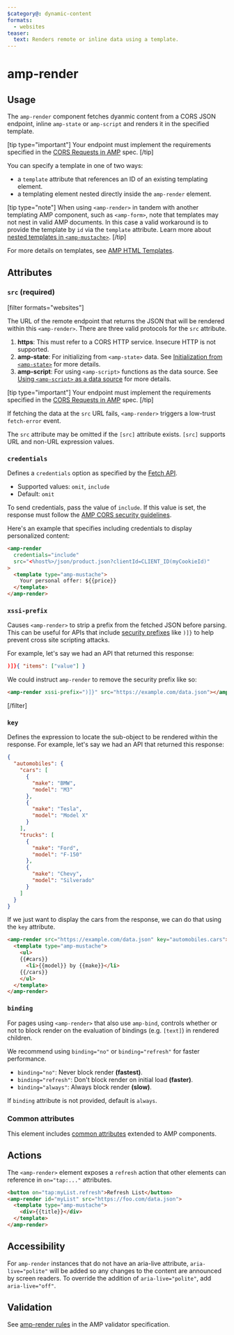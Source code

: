 ```yaml
---
$category@: dynamic-content
formats:
  - websites
teaser:
  text: Renders remote or inline data using a template.
---
```


<!--
  All documentation starts with frontmatter. Front matter organizes documentation on amp.dev
  and improves SEO.
  * Include the relevant category(ies): ads-analytics, dynamic-content, layout, media, presentation, social, personalization
  * List applicable format(s): websites, ads, stories, email
  * Do not include markdown formatting in the frontmatter - plain text and punctionation only!
  * Remove this comment!
-->

<!--
Copyright 2021 The AMP HTML Authors. All Rights Reserved.

Licensed under the Apache License, Version 2.0 (the "License");
you may not use this file except in compliance with the License.
You may obtain a copy of the License at

      http://www.apache.org/licenses/LICENSE-2.0

Unless required by applicable law or agreed to in writing, software
distributed under the License is distributed on an "AS-IS" BASIS,
WITHOUT WARRANTIES OR CONDITIONS OF ANY KIND, either express or implied.
See the License for the specific language governing permissions and
limitations under the License.
-->

# amp-render

<!--
  If the component is relevant for more than one format and operates differently between these
  formats, include and filter multiple content blocks and code samples.
-->

## Usage

The `amp-render` component fetches dyanmic content from a CORS JSON endpoint, inline `amp-state` or `amp-script` and renders it in the specified template.

[tip type="important"]
Your endpoint must implement the requirements specified in the [CORS Requests in AMP](https://amp.dev/documentation/guides-and-tutorials/learn/amp-caches-and-cors/amp-cors-requests) spec.
[/tip]

You can specify a template in one of two ways:

-   a `template` attribute that references an ID of an existing templating element.
-   a templating element nested directly inside the `amp-render` element.

[tip type="note"]
When using `<amp-render>` in tandem with another templating AMP component, such as `<amp-form>`, note that templates may not nest in valid AMP documents. In this case a valid workaround is to provide the template by `id` via the `template` attribute. Learn more about [nested templates in `<amp-mustache>`](../amp-mustache/amp-mustache.md).
[/tip]

For more details on templates, see [AMP HTML Templates](../../spec/amp-html-templates.md).

<!--
  * [Read more about filtering sections](https://amp.dev/documentation/guides-and-tutorials/contribute/contribute-documentation/formatting/?format=websites#filtering-sections)
  * [Read more about executable code samples](https://amp.dev/documentation/guides-and-tutorials/contribute/contribute-documentation/formatting/?format=websites#preview-code-samples)
 -->

## Attributes

### `src` (required)

[filter formats="websites"]

The URL of the remote endpoint that returns the JSON that will be rendered
within this `<amp-render>`. There are three valid protocols for the `src` attribute.

1. **https**: This must refer to a CORS HTTP service. Insecure HTTP is not supported.
2. **amp-state**: For initializing from `<amp-state>` data. See [Initialization from `<amp-state>`](#initialization-from-amp-state) for more details.
3. **amp-script**: For using `<amp-script>` functions as the data source. See [Using `<amp-script>` as a data source](#using-amp-script-as-a-data-source) for more details.


[tip type="important"]
Your endpoint must implement the requirements specified in the [CORS Requests in AMP](https://www.ampproject.org/docs/fundamentals/amp-cors-requests) spec.
[/tip]

If fetching the data at the `src` URL fails, `<amp-render>` triggers a low-trust `fetch-error` event.

The `src` attribute may be omitted if the `[src]` attribute exists. `[src]` supports URL and non-URL expression values.

### `credentials`

Defines a `credentials` option as specified by the [Fetch API](https://fetch.spec.whatwg.org/).

-   Supported values: `omit`, `include`
-   Default: `omit`

To send credentials, pass the value of `include`. If this value is set, the response must follow the [AMP CORS security guidelines](https://amp.dev/documentation/guides-and-tutorials/learn/amp-caches-and-cors/amp-cors-requests/#cors-security-in-amp).

Here's an example that specifies including credentials to display personalized content:

```html
<amp-render
  credentials="include"
  src="<%host%>/json/product.json?clientId=CLIENT_ID(myCookieId)"
>
  <template type="amp-mustache">
    Your personal offer: ${{price}}
  </template>
</amp-render>
```

### `xssi-prefix`

Causes `<amp-render>` to strip a prefix from the fetched JSON before parsing. This can be useful for APIs that include [security prefixes](http://patorjk.com/blog/2013/02/05/crafty-tricks-for-avoiding-xssi/) like `)]}` to help prevent cross site scripting attacks.

For example, let's say we had an API that returned this response:

```json
)]}{ "items": ["value"] }
```

We could instruct `amp-render` to remove the security prefix like so:

```html
<amp-render xssi-prefix=")]}" src="https://example.com/data.json"></amp-render>
```

[/filter]<!-- formats="websites, stories" -->

### `key`

Defines the expression to locate the sub-object to be rendered within the response. For example, let's say we had an API that returned this response:

 <!-- TODO: fix this example -->

```json
{
  "automobiles": {
    "cars": [
      {
        "make": "BMW",
        "model": "M3"
      },
      {
        "make": "Tesla",
        "model": "Model X"
      }
    ],
    "trucks": [
      {
        "make": "Ford",
        "model": "F-150"
      },
      {
        "make": "Chevy",
        "model": "Silverado"
      }
    ]
  }
}
```

If we just want to display the cars from the response, we can do that using the `key` attribute.

```html
<amp-render src="https://example.com/data.json" key="automobiles.cars">
  <template type="amp-mustache">
    <ul>
    {{#cars}}
      <li>{{model}} by {{make}}</li>
    {{/cars}}
    </ul>
  </template>
</amp-render>
```
### `binding`

For pages using `<amp-render>` that also use `amp-bind`, controls whether or not to block render on the evaluation of bindings (e.g. `[text]`) in rendered children.

We recommend using `binding="no"` or `binding="refresh"` for faster performance.

-   `binding="no"`: Never block render **(fastest)**.
-   `binding="refresh"`: Don't block render on initial load **(faster)**.
-   `binding="always"`: Always block render **(slow)**.

If `binding` attribute is not provided, default is `always`.

### Common attributes

This element includes [common attributes](https://amp.dev/documentation/guides-and-tutorials/learn/common_attributes) extended to AMP components.



## Actions

The `<amp-render>` element exposes a `refresh` action that other elements can reference in `on="tap:..."` attributes.

```html
<button on="tap:myList.refresh">Refresh List</button>
<amp-render id="myList" src="https://foo.com/data.json">
  <template type="amp-mustache">
    <div>{{title}}</div>
  </template>
</amp-render>
```

## Accessibility

For `amp-render` instances that do not have an aria-live attribute,  `aria-live="polite"` will be added so any changes to the content are announced by screen readers. To override the addition of `aria-live="polite"`, add `aria-live="off"`.

## Validation

See [amp-render rules](https://github.com/ampproject/amphtml/blob/main/extensions/amp-render/validator-amp-render.protoascii) in the AMP validator specification.

